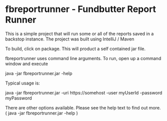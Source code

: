 fbreportrunner - Fundbutter Report Runner
==============

This is a simple project that will run some or all of the reports saved in a backstop instance.
The project was built using IntelliJ / Maven

To build, click on package.  This will product a self contained jar file.

fbreportrunner uses command line arguments.
To run, open up a command window and execute

java -jar fbreportrunner.jar -help


Typical usage is:

java -jar fbreportrunner.jar -uri https://somehost -user myUserId -password myPassword

There are other options available.  Please see the help text to find out more.
( java -jar fbreportrunner.jar -help )

